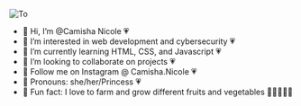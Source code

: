 
![To](https://github.com/Cammielovee/Cammielovee/assets/158074815/014afff2-4fd0-4211-b866-1053a10a208c)







- 🌻 Hi, I’m @Camisha Nicole 💗
- 🌻 I’m interested in web development and cybersecurity 💗
- 🌻 I’m currently learning HTML, CSS, and Javascript 💗
- 🌻 I’m looking to collaborate on projects 💗
- 🌻 Follow me on Instagram @ Camisha.Nicole 💗
- 🌻 Pronouns: she/her/Princess 💗
- 🌻 Fun fact: I love to farm and grow different fruits and vegetables 🍎🥒🍌🍇🍅


